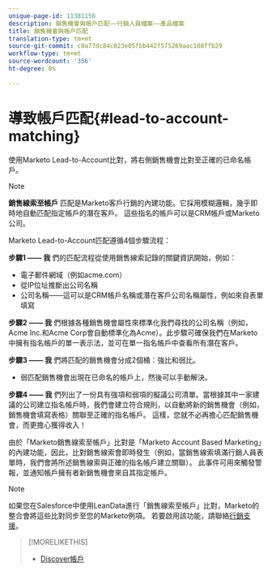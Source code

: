 ```yaml
---
unique-page-id: 11381156
description: 銷售機會與帳戶匹配——行銷人員檔案——產品檔案
title: 銷售機會與帳戶匹配
translation-type: tm+mt
source-git-commit: c8a77dc84c023e05fbb442f575269aac108ffb29
workflow-type: tm+mt
source-wordcount: '356'
ht-degree: 0%

---
```



# 導致帳戶匹配{#lead-to-account-matching}

使用Marketo Lead-to-Account比對，將右側銷售機會比對至正確的已命名帳戶。

>[!NOTE]
>
>**銷售線索至帳戶** 匹配是Marketo客戶行銷的內建功能。它採用模糊邏輯，幾乎即時地自動匹配指定帳戶的潛在客戶。 這些指名的帳戶可以是CRM帳戶或Marketo公司。

Marketo Lead-to-Account匹配遵循4個步驟流程：

**步驟1 —— 我** 們的匹配流程從使用銷售線索記錄的關鍵資訊開始，例如：

* 電子郵件網域（例如acme.com）
* 從IP位址推斷出公司名稱
* 公司名稱——這可以是CRM帳戶名稱或潛在客戶公司名稱屬性，例如來自表單填寫

**步驟2 —— 我** 們根據各種銷售機會屬性來標準化我們尋找的公司名稱（例如，Acme Inc.和Acme Corp會自動標準化為Acme）。此步驟可確保我們在Marketo中擁有指名帳戶的單一表示法，並可在單一指名帳戶中查看所有潛在客戶。

**步驟3 —— 我** 們將匹配的銷售機會分成2個桶：強比和弱比。

* 弱匹配銷售機會出現在已命名的帳戶上，然後可以手動解決。

**步驟4 —— 我** 們列出了一份具有強項和弱項的擬議公司清單。當根據其中一家建議的公司建立指名帳戶時，我們會建立符合規則，以自動將新的銷售機會（例如，銷售機會填寫表格）關聯至正確的指名帳戶。 這樣，您就不必再擔心匹配銷售機會，而更擔心獲得收入！

由於「Marketo銷售線索至帳戶」比對是「Marketo Account Based Marketing」的內建功能，因此，比對銷售線索會即時發生（例如，當銷售線索填滿行銷人員表單時，我們會將所述銷售線索與正確的指名帳戶建立關聯）。 此事件可用來觸發警報，並通知帳戶擁有者新銷售機會來自其指定帳戶。

>[!NOTE]
>
>如果您在Salesforce中使用LeanData進行「銷售線索至帳戶」比對，Marketo的整合會將這些比對同步至您的Marketo例項。 若要啟用該功能，請聯絡[行銷支援](https://nation.marketo.com/t5/Support/ct-p/Support)。

>[!MORELIKETHIS]
>
>* [Discover帳戶](/help/marketo/product-docs/account-based-marketing/target/named-accounts/discover-accounts.md)

